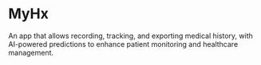 # MyHx
An app that allows recording, tracking, and exporting medical history, with AI-powered predictions to enhance patient monitoring and healthcare management.

